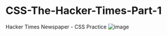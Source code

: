 # CSS-The-Hacker-Times-Part-1
Hacker Times Newspaper - CSS Practice
![image](https://github.com/danna202/CSS-The-Hacker-Times-Part-1/assets/105758399/3d9c97cc-eb90-4175-9991-18854823b920)
